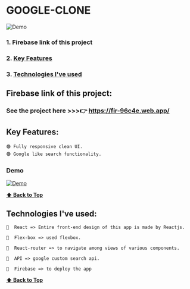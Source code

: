 # GOOGLE-CLONE 

![Demo](https://user-images.githubusercontent.com/46050946/121802689-419f9600-cc5b-11eb-9559-99ea1cdf72d4.png)

### 1. Firebase link of this project
### 2. [Key Features](#key-features) 
### 3. [Technologies I've used](#technologies-ive-used)
 

## Firebase link of this project:  
   ### See the project here >>>👉   https://fir-96c4e.web.app/

## Key Features:

    🟢 Fully responsive clean UI.
    🟢 Google like search functionality.
  
  ### Demo
  
  [![Demo](https://user-images.githubusercontent.com/46050946/121802689-419f9600-cc5b-11eb-9559-99ea1cdf72d4.png)](https://user-images.githubusercontent.com/46050946/121802291-216ed780-cc59-11eb-9190-c97aaaf03023.mp4)
  
  **[⬆ Back to Top](#google-clone)**

## Technologies I've used:

    🔷  React => Entire front-end design of this app is made by Reactjs.

    🔷  Flex-box => used flexbox.

    🔷  React-router => to navigate among views of various components.

    🔷  API => google custom search api.

    🔷  Firebase => to deploy the app
    
    
  **[⬆ Back to Top](#google-clone)**


